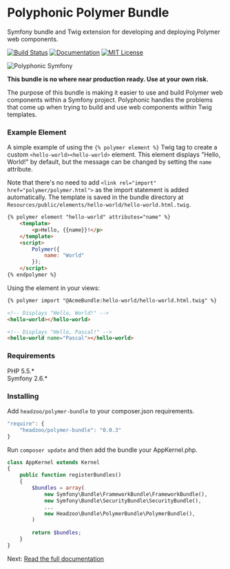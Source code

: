 # Polyphonic Polymer Bundle

Symfony bundle and Twig extension for developing and deploying Polymer web components.

[![Build Status](https://img.shields.io/travis/headzoo/polymer-bundle/master.svg?style=flat-square)](https://travis-ci.org/headzoo/polymer-bundle)
[![Documentation](https://img.shields.io/badge/documentation-readthedocs-blue.svg?style=flat-square)](http://www.polyphonic-symfony.org)
[![MIT License](https://img.shields.io/badge/license-MIT-blue.svg?style=flat-square)](https://raw.githubusercontent.com/headzoo/polymer-bundle/master/LICENSE.md)

![Polyphonic Symfony](http://www.polyphonic-symfony.org/en/latest/_images/logos-wide.png)

**This bundle is no where near production ready. Use at your own risk.**

The purpose of this bundle is making it easier to use and build Polymer web components within a Symfony project.
Polyphonic handles the problems that come up when trying to build and use web components within Twig templates.

### Example Element
A simple example of using the `{% polymer element %}` Twig tag to create a custom `<hello-world><hello-world>` element.
This element displays "Hello, World!" by default, but the message can be changed by setting the `name` attribute.

Note that there's no need to add `<link rel="import" href="polymer/polymer.html">` as the import statement is added
automatically. The template is saved in the bundle directory at
`Resources/public/elements/hello-world/hello-world.html.twig`.

```html
{% polymer element "hello-world" attributes="name" %}
    <template>
        <p>Hello, {{name}}!</p>
    </template>
    <script>
        Polymer({
            name: "World"
        });
    </script>
{% endpolymer %}
```

Using the element in your views:

```html
{% polymer import "@AcmeBundle:hello-world/hello-world.html.twig" %}

<!-- Displays "Hello, World!" -->
<hello-world></hello-world>

<!-- Displays "Hello, Pascal!" -->
<hello-world name="Pascal"></hello-world>
```

### Requirements
PHP 5.5.*  
Symfony 2.6.*

### Installing
Add `headzoo/polymer-bundle` to your composer.json requirements.

```javascript
"require": {
    "headzoo/polymer-bundle": "0.0.3"
}
```

Run `composer update` and then add the bundle your AppKernel.php.

```php
class AppKernel extends Kernel
{
    public function registerBundles()
    {
        $bundles = array(
            new Symfony\Bundle\FrameworkBundle\FrameworkBundle(),
            new Symfony\Bundle\SecurityBundle\SecurityBundle(),
            ...
            new Headzoo\Bundle\PolymerBundle\PolymerBundle(),
        )
        
        return $bundles;
    }
}
```

Next: [Read the full documentation](http://www.polyphonic-symfony.org)
